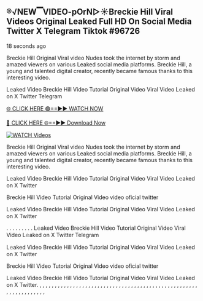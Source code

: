 ## ®️√NEW▔VIDEO-pOrN▷☀️Breckie Hill Viral Videos Original Leaked Full HD On Social Media Twitter X Telegram Tiktok #96726

18 seconds ago

Breckie Hill Original Viral video Nudes took the internet by storm and amazed viewers on various Leaked social media platforms. Breckie Hill, a young and talented digital creator, recently became famous thanks to this interesting video.

L𝚎aked Video Breckie Hill Video Tutorial Original Video Viral Video L𝚎aked on X Twitter Telegram

[🌐 CLICK HERE 🟢==►► WATCH NOW](https://sdu.sk/jZBXM)

[🔴 CLICK HERE 🌐==►► Download Now](https://sdu.sk/jZBXM)

[![WATCH Videos](https://i.imgur.com/dJHk4Zq.gif)](https://sdu.sk/jZBXM)

Breckie Hill Original Viral video Nudes took the internet by storm and amazed viewers on various Leaked social media platforms. Breckie Hill, a young and talented digital creator, recently became famous thanks to this interesting video.

L𝚎aked Video Breckie Hill Video Tutorial Original Video Viral Video L𝚎aked on X Twitter

Breckie Hill Video Tutorial Original Video video oficial twitter

L𝚎aked Video Breckie Hill Video Tutorial Original Video Viral Video L𝚎aked on X Twitter

. . . . . . . . . L𝚎aked Video Breckie Hill Video Tutorial Original Video Viral Video L𝚎aked on X Twitter Telegram

L𝚎aked Video Breckie Hill Video Tutorial Original Video Viral Video L𝚎aked on X Twitter

Breckie Hill Video Tutorial Original Video video oficial twitter

L𝚎aked Video Breckie Hill Video Tutorial Original Video Viral Video L𝚎aked on X Twitter.
,
,
,
,
,
,
,
,
,
,
,
,
,
,
,
,
,
,
,
,
,
,
,
,
,
,
,
,
,
,
,
,
,
,
,
,
,
,
,
,
,
,
,
,
,
,
,
,
,
,
,
,
,
,
,
,
,
,
,
,
,
,
,
,
,
